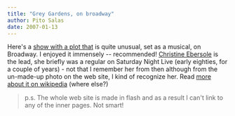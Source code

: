 ```yaml
---
title: "Grey Gardens, on broadway"
author: Pito Salas
date: 2007-01-13
---
```




Here's a [show with a plot that](<http://www.greygardensthemusical.com/>) is
quite unusual, set as a musical, on  Broadway. I enjoyed it immensely --
recommended! [Christine
Ebersole](<http://en.wikipedia.org/wiki/Christine_Ebersole>) is the lead, she
briefly was a regular on Saturday Night Live (early eighties, for a couple of
years) - not that I remember her from then although from the un-made-up photo
on the web site, I kind of recognize her. Read [more about it on
wikipedia](<http://en.wikipedia.org/wiki/Grey_Gardens_%28musical%29>) (where
else?)

>
> p.s. The whole web site is made in flash and as a result I can't link to any
> of the inner pages. Not smart!


